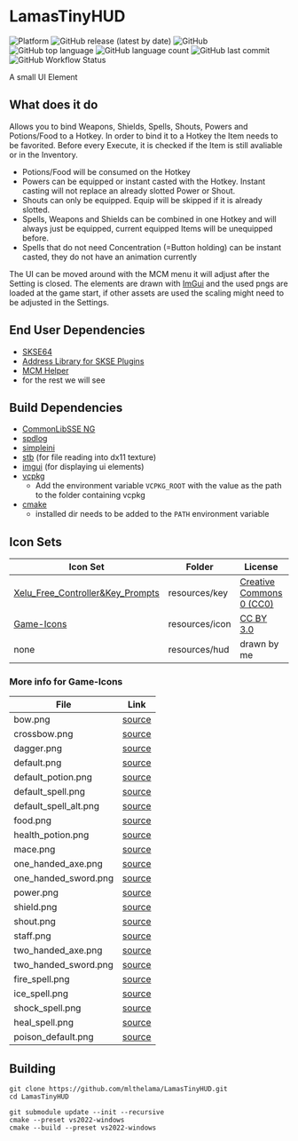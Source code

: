 # LamasTinyHUD
![Platform](https://img.shields.io/static/v1?label=platform&message=windows&color=dimgray&style=plastic&logo=windows)
![GitHub release (latest by date)](https://img.shields.io/github/v/release/mlthelama/LamasTinyHUD?style=plastic)
![GitHub](https://img.shields.io/github/license/mlthelama/LamasTinyHUD?style=plastic)
![GitHub top language](https://img.shields.io/github/languages/top/mlthelama/LamasTinyHUD?style=plastic)
![GitHub language count](https://img.shields.io/github/languages/count/mlthelama/LamasTinyHUD?style=plastic)
![GitHub last commit](https://img.shields.io/github/last-commit/mlthelama/LamasTinyHUD?style=plastic)
![GitHub Workflow Status](https://img.shields.io/github/actions/workflow/status/mlthelama/LamasTinyHUD/main.yml?style=plastic)

A small UI Element

## What does it do
Allows you to bind Weapons, Shields, Spells, Shouts, Powers and Potions/Food to a Hotkey. In order to bind it to a Hotkey the Item needs to be favorited. Before every Execute, it is checked if the Item is still avaliable or in the Inventory.
* Potions/Food will be consumed on the Hotkey
* Powers can be equipped or instant casted with the Hotkey. Instant casting will not replace an already slotted Power or Shout.
* Shouts can only be equipped. Equip will be skipped if it is already slotted.
* Spells, Weapons and Shields can be combined in one Hotkey and will always just be equipped, current equipped Items will be unequipped before.
* Spells that do not need Concentration (=Button holding) can be instant casted, they do not have an animation currently 

The UI can be moved around with the MCM menu it will adjust after the Setting is closed. The elements are drawn with [ImGui](https://github.com/ocornut/imgui) and the used pngs are loaded at the game start, if other assets are used the scaling might need to be adjusted in the Settings.


## End User Dependencies
* [SKSE64](https://skse.silverlock.org/)
* [Address Library for SKSE Plugins](https://www.nexusmods.com/skyrimspecialedition/mods/32444)
* [MCM Helper](https://www.nexusmods.com/skyrimspecialedition/mods/53000)
* for the rest we will see


## Build Dependencies
* [CommonLibSSE NG](https://github.com/CharmedBaryon/CommonLibSSE-NG)
* [spdlog](https://github.com/gabime/spdlog)
* [simpleini](https://github.com/brofield/simpleini)
* [stb](https://github.com/nothings/stb) (for file reading into dx11 texture)
* [imgui](https://github.com/ocornut/imgui) (for displaying ui elements)
* [vcpkg](https://github.com/microsoft/vcpkg) 
  - Add the environment variable `VCPKG_ROOT` with the value as the path to the folder containing vcpkg
* [cmake](https://cmake.org) 
  - installed dir needs to be added to the `PATH` environment variable

## Icon Sets

Icon Set|Folder|License|Count
---|---|---|---
[Xelu_Free_Controller&Key_Prompts](https://thoseawesomeguys.com/prompts/)|resources/key|[Creative Commons 0 (CC0)](https://creativecommons.org/publicdomain/zero/1.0/)|85
[Game-Icons](https://game-icons.net)|resources/icon|[CC BY 3.0](https://creativecommons.org/licenses/by/3.0/)|23
none|resources/hud|drawn by me|3

### More info for Game-Icons
File|Link
---|---
bow.png |[source](https://game-icons.net/1x1/lorc/high-shot.html)
crossbow.png |[source](https://game-icons.net/1x1/carl-olsen/crossbow.html)
dagger.png |[source](https://game-icons.net/1x1/lorc/sacrificial-dagger.html)
default.png |[source](https://game-icons.net/1x1/delapouite/perspective-dice-six-faces-random.html)
default_potion.png |[source](https://game-icons.net/1x1/delapouite/magic-potion.html)
default_spell.png |[source](https://game-icons.net/1x1/lorc/rolling-energy.html)
default_spell_alt.png |[source](https://game-icons.net/1x1/lorc/crowned-explosion.html)
food.png |[source](https://game-icons.net/1x1/delapouite/bread.html)
health_potion.png |[source](https://game-icons.net/1x1/caro-asercion/round-potion.html)
mace.png |[source](https://game-icons.net/1x1/lorc/spiked-mace.html)
one_handed_axe.png |[source](https://game-icons.net/1x1/lorc/battered-axe.html)
one_handed_sword.png |[source](https://game-icons.net/1x1/skoll/stiletto.html)
power.png |[source](https://game-icons.net/1x1/lorc/embrassed-energy.html)
shield.png |[source](https://game-icons.net/1x1/willdabeast/round-shield.html)
shout.png |[source](https://game-icons.net/1x1/lorc/shouting.html)
staff.png |[source](https://game-icons.net/1x1/lorc/wizard-staff.html)
two_handed_axe.png |[source](https://game-icons.net/1x1/lorc/battle-axe.html)
two_handed_sword.png |[source](https://game-icons.net/1x1/lorc/broadsword.html)
fire_spell.png|[source](https://game-icons.net/1x1/delapouite/fire-spell-cast.html)
ice_spell.png|[source](https://game-icons.net/1x1/delapouite/ice-spell-cast.html)
shock_spell.png|[source](https://game-icons.net/1x1/delapouite/bolt-spell-cast.html)
heal_spell.png|[source](https://game-icons.net/1x1/delapouite/healing.html)
poison_default.png|[source](https://game-icons.net/1x1/lorc/poison-bottle.html)

## Building
```
git clone https://github.com/mlthelama/LamasTinyHUD.git
cd LamasTinyHUD

git submodule update --init --recursive
cmake --preset vs2022-windows
cmake --build --preset vs2022-windows
```
